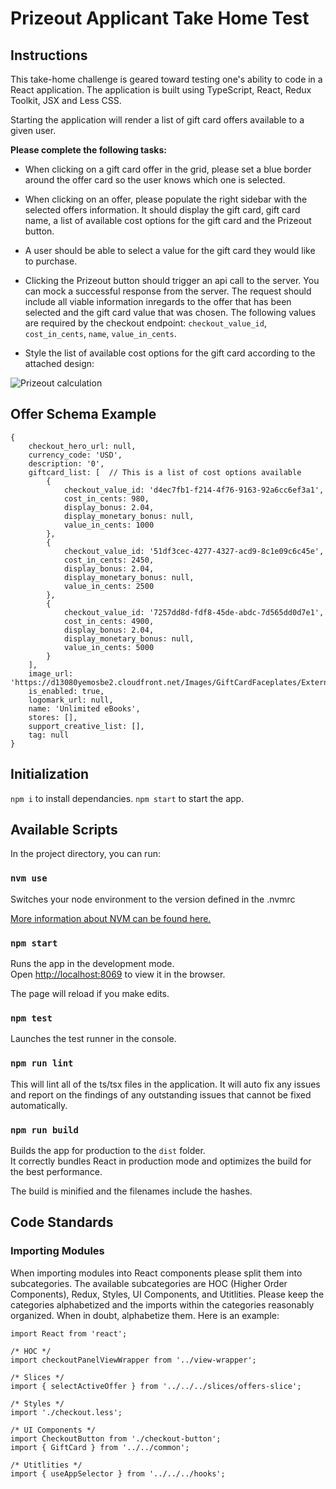 # Prizeout Applicant Take Home Test

## Instructions

This take-home challenge is geared toward testing one's ability to code in a React application. The application is built using TypeScript, React, Redux Toolkit, JSX and Less CSS.

Starting the application will render a list of gift card offers available to a given user.

**Please complete the following tasks:**

-   When clicking on a gift card offer in the grid, please set a blue border around the offer card so the user knows which one is selected.

-   When clicking on an offer, please populate the right sidebar with the selected offers information. It should display the gift card, gift card name, a list of available cost options for the gift card and the Prizeout button.

-   A user should be able to select a value for the gift card they would like to purchase.

-   Clicking the Prizeout button should trigger an api call to the server. You can mock a successful response from the server. The request should include all viable information inregards to the offer that has been selected and the gift card value that was chosen. The following values are required by the checkout endpoint: `checkout_value_id`, `cost_in_cents`, `name`, `value_in_cents`.

-   Style the list of available cost options for the gift card according to the attached design:

![Prizeout calculation](https://assets.prizeout.com/temp/code-challenge/calculation-section.png)

## Offer Schema Example

```
{
    checkout_hero_url: null,
    currency_code: 'USD',
    description: '0',
    giftcard_list: [  // This is a list of cost options available
        {
            checkout_value_id: 'd4ec7fb1-f214-4f76-9163-92a6cc6ef3a1',
            cost_in_cents: 980,
            display_bonus: 2.04,
            display_monetary_bonus: null,
            value_in_cents: 1000
        },
        {
            checkout_value_id: '51df3cec-4277-4327-acd9-8c1e09c6c45e',
            cost_in_cents: 2450,
            display_bonus: 2.04,
            display_monetary_bonus: null,
            value_in_cents: 2500
        },
        {
            checkout_value_id: '7257dd8d-fdf8-45de-abdc-7d565dd0d7e1',
            cost_in_cents: 4900,
            display_bonus: 2.04,
            display_monetary_bonus: null,
            value_in_cents: 5000
        }
    ],
    image_url: 'https://d13080yemosbe2.cloudfront.net/Images/GiftCardFaceplates/External/EBOOKUL_fp01.png',
    is_enabled: true,
    logomark_url: null,
    name: 'Unlimited eBooks',
    stores: [],
    support_creative_list: [],
    tag: null
}
```

## Initialization

`npm i` to install dependancies.
`npm start` to start the app.

## Available Scripts

In the project directory, you can run:

### `nvm use`

Switches your node environment to the version defined in the .nvmrc

[More information about NVM can be found here.](https://github.com/nvm-sh/nvm)

### `npm start`

Runs the app in the development mode.<br />
Open [http://localhost:8069](http://localhost:8069) to view it in the browser.

The page will reload if you make edits.

### `npm test`

Launches the test runner in the console.

### `npm run lint`

This will lint all of the ts/tsx files in the application. It will auto fix any issues and report on the findings of any outstanding issues that cannot be fixed automatically.

### `npm run build`

Builds the app for production to the `dist` folder.<br />
It correctly bundles React in production mode and optimizes the build for the best performance.

The build is minified and the filenames include the hashes.

## Code Standards

### Importing Modules

When importing modules into React components please split them into subcategories. The available subcategories are HOC (Higher Order Components), Redux, Styles, UI Components, and Utitlities. Please keep the categories alphabetized and the imports within the categories reasonably organized. When in doubt, alphabetize them. Here is an example:

```
import React from 'react';

/* HOC */
import checkoutPanelViewWrapper from '../view-wrapper';

/* Slices */
import { selectActiveOffer } from '../../../slices/offers-slice';

/* Styles */
import './checkout.less';

/* UI Components */
import CheckoutButton from './checkout-button';
import { GiftCard } from '../../common';

/* Utitlities */
import { useAppSelector } from '../../../hooks';
```
